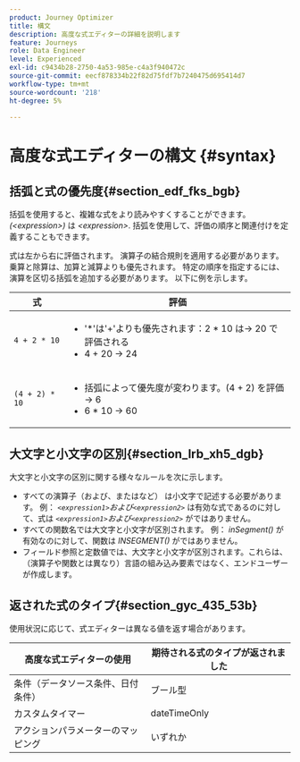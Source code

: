 ```yaml
---
product: Journey Optimizer
title: 構文
description: 高度な式エディターの詳細を説明します
feature: Journeys
role: Data Engineer
level: Experienced
exl-id: c9434b28-2750-4a53-985e-c4a3f940472c
source-git-commit: eecf878334b22f82d75fdf7b7240475d695414d7
workflow-type: tm+mt
source-wordcount: '218'
ht-degree: 5%

---
```


# 高度な式エディターの構文 {#syntax}

## 括弧と式の優先度{#section_edf_fks_bgb}

括弧を使用すると、複雑な式をより読みやすくすることができます。 _(&lt;expression>)_ は _&lt;expression>_. 括弧を使用して、評価の順序と関連付けを定義することもできます。

式は左から右に評価されます。 演算子の結合規則を適用する必要があります。乗算と除算は、加算と減算よりも優先されます。 特定の順序を指定するには、演算を区切る括弧を追加する必要があります。 以下に例を示します。

<!--```5 + 2 * 10 = 25, and (5 + 2) * 10 = 70```-->

| 式 | 評価 |
|--- |--- |
| `4 + 2 * 10` | <ul><li>&#39;*&#39;は&#39;+&#39;よりも優先されます：2 * 10 は→ 20 で評価される</li><li>4 + 20 → 24</li></ul> |
| `(4 + 2) * 10` | <ul><li>括弧によって優先度が変わります。(4 + 2) を評価→ 6</li><li> 6 * 10 → 60</li></ul> |

## 大文字と小文字の区別{#section_lrb_xh5_dgb}

大文字と小文字の区別に関する様々なルールを次に示します。

* すべての演算子（および、またはなど） は小文字で記述する必要があります。 例： _`<expression1>`および`<expression2>`_ は有効な式であるのに対して、式は _`<expression1>`および`<expression2>`_ がではありません。
* すべての関数名では大文字と小文字が区別されます。 例： _inSegment()_ が有効なのに対して、関数は _INSEGMENT()_ がではありません。
* フィールド参照と定数値では、大文字と小文字が区別されます。これらは、（演算子や関数とは異なり）言語の組み込み要素ではなく、エンドユーザーが作成します。

## 返された式のタイプ{#section_gyc_435_53b}

使用状況に応じて、式エディターは異なる値を返す場合があります。

| 高度な式エディターの使用 | 期待される式のタイプが返されました |
|--- |--- |
| 条件（データソース条件、日付条件） | ブール型 |
| カスタムタイマー | dateTimeOnly |
| アクションパラメーターのマッピング | いずれか |
